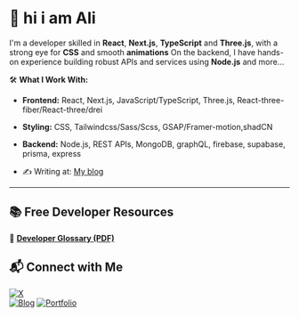 # 👋 hi i am Ali

I'm a developer skilled in **React**, **Next.js**, **TypeScript** and **Three.js**, with a strong eye for **CSS** and smooth **animations** 
On the backend, I have hands-on experience building robust APIs and services using **Node.js** and more...

🛠️ **What I Work With:**
- **Frontend:** React, Next.js, JavaScript/TypeScript, Three.js,  React-three-fiber/React-three/drei
- **Styling:** CSS, Tailwindcss/Sass/Scss, GSAP/Framer-motion,shadCN
- **Backend:** Node.js, REST APIs, MongoDB, graphQL, firebase, supabase, prisma, express
  
- ✍️ Writing at: [My blog](https://alidevblog.vercel.app)




---

## 📚 Free Developer Resources


📘 **[Developer Glossary (PDF)](https://github.com/alimomtaznoor/devterms/blob/main/Essential%20dev%20terms%20for%20devs.pdf)**  






## 📬 Connect with Me

[![X](https://img.shields.io/badge/@alimomtaznoor-blue?style=for-the-badge&logo=x)](https://x.com/alimomtaznoor)  
[![Blog](https://img.shields.io/badge/Blog-Read%20Articles-orange?style=for-the-badge&logo=hashnode)](https://alidevblog.vercel.app)
[![Portfolio](https://img.shields.io/badge/Website-Visit-blue?style=for-the-badge&logo=vercel)](https://alimomtaznoor.vercel.app)




